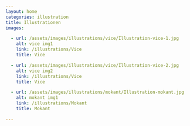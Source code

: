 ```yaml
---
layout: home
categories: illustration
title: Illustrationen
images:

  - url: /assets/images/illustrations/vice/Illustration-vice-1.jpg
    alt: vice img1
    link: /illustrations/Vice
    title: Vice

  - url: /assets/images/illustrations/vice/Illustration-vice-2.jpg
    alt: vice img2
    link: /illustrations/Vice
    title: Vice

  - url: /assets/images/illustrations/mokant/Illustration-mokant.jpg
    alt: mokant img1
    link: /illustrations/Mokant
    title: Mokant

---
```

